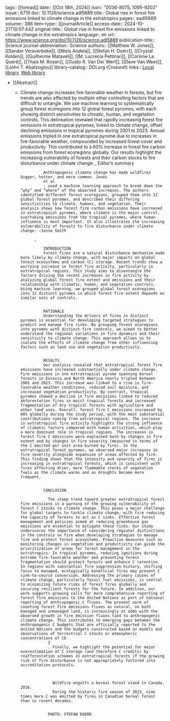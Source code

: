 tags:: [[toread]]
date:: [[Oct 18th, 2024]]
issn:: "0036-8075, 1095-9203"
issue:: 6719
doi:: 10.1126/science.adl5889
title:: Global rise in forest fire emissions linked to climate change in the extratropics
pages:: eadl5889
volume:: 386
item-type:: [[journalArticle]]
access-date:: 2024-10-21T10:07:44Z
original-title:: Global rise in forest fire emissions linked to climate change in the extratropics
language:: en
url:: https://www.science.org/doi/10.1126/science.adl5889
publication-title:: Science
journal-abbreviation:: Science
authors:: [[Matthew W. Jones]], [[Sander Veraverbeke]], [[Niels Andela]], [[Stefan H. Doerr]], [[Crystal Kolden]], [[Guilherme Mataveli]], [[M. Lucrecia Pettinari]], [[Corinne Le Quéré]], [[Thais M. Rosan]], [[Guido R. Van Der Werf]], [[Dave Van Wees]], [[John T. Abatzoglou]]
library-catalog:: DOI.org (Crossref)
links:: [Local library](zotero://select/library/items/YBLZPXCQ), [Web library](https://www.zotero.org/users/46463/items/YBLZPXCQ)

- [[Abstract]]
	- Climate change increases fire-favorable weather in forests, but fire trends are also affected by multiple other controlling factors that are difficult to untangle. We use machine learning to systematically group forest ecoregions into 12 global forest pyromes, with each showing distinct sensitivities to climatic, human, and vegetation controls. This delineation revealed that rapidly increasing forest fire emissions in extratropical pyromes, linked to climate change, offset declining emissions in tropical pyromes during 2001 to 2023. Annual emissions tripled in one extratropical pyrome due to increases in fire-favorable weather, compounded by increased forest cover and productivity. This contributed to a 60% increase in forest fire carbon emissions from forest ecoregions globally. Our results highlight the increasing vulnerability of forests and their carbon stocks to fire disturbance under climate change.
	            , 
	              Editor’s summary
	              
	                Anthropogenic climate change has made wildfires bigger, hotter, and more common. Jones
	                et al
	                . used a machine learning approach to break down the “why” and “where” of the observed increases. The authors identified different forest ecoregions, grouped them into 12 global forest pyromes, and described their differing sensitivities to climate, humans, and vegetation. Their analysis shows how forest fire carbon emissions have increased in extratropical pyromes, where climate is the major control, overtaking emissions from the tropical pyromes, where human influence is most important. It also illustrates the increasing vulnerability of forests to fire disturbance under climate change. —Jesse Smith
	              
	            , 
	              
	                INTRODUCTION
	                Forest fires are a natural disturbance mechanism made more likely by climate change, with major impacts on global forest ecosystems and carbon (C) storage. Recent trends show a worrying increase in forest fire activity, particularly in extratropical regions. This study aims to disentangle the factors driving the recent increases in fire activity by analyzing global forest fire extent and emissions and their relationship with climatic, human, and vegetation controls. Using machine learning, we grouped global forest ecoregions into 12 distinct pyromes in which forest fire extent depends on similar sets of controls.
	              
	              
	                RATIONALE
	                Understanding the drivers of fires in distinct pyromes is essential for developing targeted strategies to predict and manage fire risks. By grouping forest ecoregions into pyromes with distinct fire controls, we aimed to better understand the regional variations in fire dynamics and their sensitivity to climate change. This approach allows us to isolate the effects of climate change from other influencing factors such as land use and vegetation productivity.
	              
	              
	                RESULTS
	                Our analysis revealed that extratropical forest fire emissions have increased substantially under climate change. Fire emissions in one extratropical pyrome spanning boreal forests in Eurasia and North America nearly tripled between 2001 and 2023. This increase was linked to a rise in fire-favorable weather conditions, reduced soil moisture, and increased vegetation productivity. By contrast, tropical pyromes showed a decline in fire emissions linked to reduced deforestation fires in moist tropical forests and increased fragmentation of dry tropical forests with agriculture and other land uses. Overall, forest fire C emissions increased by 60% globally during the study period, with the most substantial contributions coming from extratropical regions. The increase in extratropical fire activity highlights the strong influence of climatic factors compared with human activities, which play a more dominant role in tropical regions. The increases in forest fire C emissions were explained both by changes in fire extent and by changes in fire severity (measured in terms of the C emitted per unit area burned by fire). In the extratropical forest pyromes, we observed major increases in fire severity alongside expansion of areas affected by fire. This finding shows that the intensity and severity of fires is increasing in extratropical forests, which is consistent with fires affecting drier, more flammable stocks of vegetation fuels as the climate warms and as droughts become more frequent.
	              
	              
	                CONCLUSION
	                
	                  The steep trend toward greater extratropical forest fire emissions is a warning of the growing vulnerability of forest C stocks to climate change. This poses a major challenge for global targets to tackle climate change, with fire reducing the capacity of forests to act as C sinks. Effective forest management and policies aimed at reducing greenhouse gas emissions are essential to mitigate these risks. Our study underscores the importance of considering regional distinctions in the controls on fire when developing strategies to manage fire and protect forest ecosystems. Proactive measures such as monitoring changes in vegetation and productivity can guide the prioritization of areas for forest management in the extratropics. In tropical pyromes, reducing ignitions during extreme fire-favorable weather and preventing forest fragmentation should protect forests and enhance C retention. In regions with substantial fire suppression history, shifting focus to managed, ecologically beneficial fires may prevent C sink-to-source conversion. Addressing the primary causes of climate change, particularly fossil fuel emissions, is central to minimizing future risks of forest fires globally and securing resilient forests for the future. In addition, our work supports growing calls for more comprehensive reporting of forest fire emissions to the United Nations as part of national reporting of anthropogenic C fluxes. The present norm of counting forest fire emissions fluxes as natural, on both managed and unmanaged land, is increasingly at odds with the observed growth in fire emission fluxes tied to anthropogenic climate change. This contributes to emerging gaps between the anthropogenic C budgets that are officially reported to the United Nations and the budgets constructed based on models and observations of terrestrial C stocks or atmospheric concentrations of CO
	                  2
	                  . Finally, we highlight the potential for major overestimation of C storage (and therefore C credits) by reafforestation schemes in extratropical forests if the growing risk of fire disturbance is not appropriately factored into accreditation protocols.
	                
	                
	                  
	                    Wildfire engulfs a boreal forest stand in Canada, 2016.
	                    During the historic fire season of 2023, nine times more C was emitted by fires in Canadian boreal forest than in recent decades.
	                  
	                  
	                  PHOTO: STEFAN DOERR